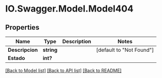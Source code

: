 # IO.Swagger.Model.Model404
## Properties

Name | Type | Description | Notes
------------ | ------------- | ------------- | -------------
**Descripcion** | **string** |  | [default to "Not Found"]
**Estado** | **int?** |  | 

[[Back to Model list]](../README.md#documentation-for-models) [[Back to API list]](../README.md#documentation-for-api-endpoints) [[Back to README]](../README.md)

